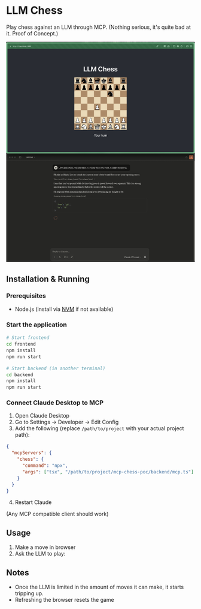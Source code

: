 # LLM Chess

Play chess against an LLM through MCP. (Nothing serious, it's quite bad at it. Proof of Concept.)

![Screenshot](./screenshot.png)

## Installation & Running

### Prerequisites
- Node.js (install via [NVM](https://github.com/nvm-sh/nvm) if not available)

### Start the application
```bash
# Start frontend
cd frontend
npm install
npm run start
```

```bash
# Start backend (in another terminal)
cd backend
npm install
npm run start
```

### Connect Claude Desktop to MCP
1. Open Claude Desktop
2. Go to Settings → Developer → Edit Config
3. Add the following (replace `/path/to/project` with your actual project path):
```json
{
  "mcpServers": {
    "chess": {
      "command": "npx",
      "args": ["tsx", "/path/to/project/mcp-chess-poc/backend/mcp.ts"]
    }
  }
}
```
4. Restart Claude

(Any MCP compatible client should work)

## Usage
1. Make a move in browser
2. Ask the LLM to play:

## Notes
- Once the LLM is limited in the amount of moves it can make, it starts tripping up.
- Refreshing the browser resets the game
